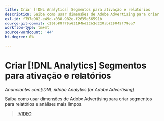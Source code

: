 ```yaml
---
title: Criar [!DNL Analytics] Segmentos para ativação e relatórios
description: Saiba como usar dimensões de Adobe Advertising para criar segmentos para relatórios e análises mais limpos.
exl-id: f797e982-e49d-4038-982e-f2635e56591b
source-git-commit: c299b88f75a62194bd22b2d220ab525045f78ea7
workflow-type: tm+mt
source-wordcount: '44'
ht-degree: 0%

---
```


# Criar [!DNL Analytics] Segmentos para ativação e relatórios

*Anunciantes com[!DNL Adobe Analytics for Adobe Advertising]*

Saiba como usar dimensões de Adobe Advertising para criar segmentos para relatórios e análises mais limpos.

>[!VIDEO](https://video.tv.adobe.com/v/33916)
